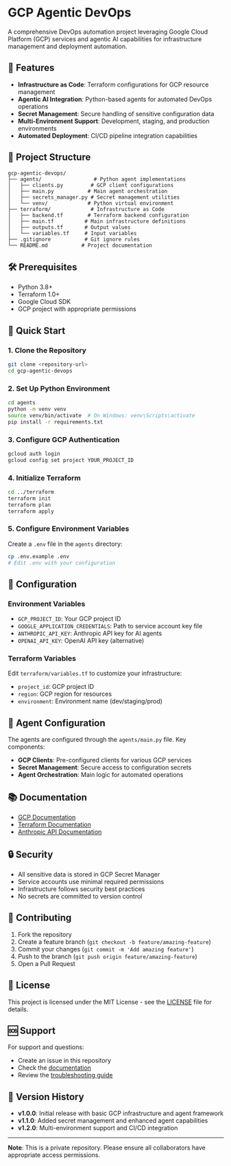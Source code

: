 # GCP Agentic DevOps

A comprehensive DevOps automation project leveraging Google Cloud Platform (GCP) services and agentic AI capabilities for infrastructure management and deployment automation.

## 🚀 Features

- **Infrastructure as Code**: Terraform configurations for GCP resource management
- **Agentic AI Integration**: Python-based agents for automated DevOps operations
- **Secret Management**: Secure handling of sensitive configuration data
- **Multi-Environment Support**: Development, staging, and production environments
- **Automated Deployment**: CI/CD pipeline integration capabilities

## 📁 Project Structure

```
gcp-agentic-devops/
├── agents/                 # Python agent implementations
│   ├── clients.py         # GCP client configurations
│   ├── main.py           # Main agent orchestration
│   ├── secrets_manager.py # Secret management utilities
│   └── venv/             # Python virtual environment
├── terraform/             # Infrastructure as Code
│   ├── backend.tf        # Terraform backend configuration
│   ├── main.tf          # Main infrastructure definitions
│   ├── outputs.tf       # Output values
│   └── variables.tf     # Input variables
├── .gitignore           # Git ignore rules
└── README.md           # Project documentation
```

## 🛠️ Prerequisites

- Python 3.8+
- Terraform 1.0+
- Google Cloud SDK
- GCP project with appropriate permissions

## 🚀 Quick Start

### 1. Clone the Repository

```bash
git clone <repository-url>
cd gcp-agentic-devops
```

### 2. Set Up Python Environment

```bash
cd agents
python -m venv venv
source venv/bin/activate  # On Windows: venv\Scripts\activate
pip install -r requirements.txt
```

### 3. Configure GCP Authentication

```bash
gcloud auth login
gcloud config set project YOUR_PROJECT_ID
```

### 4. Initialize Terraform

```bash
cd ../terraform
terraform init
terraform plan
terraform apply
```

### 5. Configure Environment Variables

Create a `.env` file in the `agents` directory:

```bash
cp .env.example .env
# Edit .env with your configuration
```

## 🔧 Configuration

### Environment Variables

- `GCP_PROJECT_ID`: Your GCP project ID
- `GOOGLE_APPLICATION_CREDENTIALS`: Path to service account key file
- `ANTHROPIC_API_KEY`: Anthropic API key for AI agents
- `OPENAI_API_KEY`: OpenAI API key (alternative)

### Terraform Variables

Edit `terraform/variables.tf` to customize your infrastructure:

- `project_id`: GCP project ID
- `region`: GCP region for resources
- `environment`: Environment name (dev/staging/prod)

## 🤖 Agent Configuration

The agents are configured through the `agents/main.py` file. Key components:

- **GCP Clients**: Pre-configured clients for various GCP services
- **Secret Management**: Secure access to configuration secrets
- **Agent Orchestration**: Main logic for automated operations

## 📚 Documentation

- [GCP Documentation](https://cloud.google.com/docs)
- [Terraform Documentation](https://www.terraform.io/docs)
- [Anthropic API Documentation](https://docs.anthropic.com/)

## 🔒 Security

- All sensitive data is stored in GCP Secret Manager
- Service accounts use minimal required permissions
- Infrastructure follows security best practices
- No secrets are committed to version control

## 🤝 Contributing

1. Fork the repository
2. Create a feature branch (`git checkout -b feature/amazing-feature`)
3. Commit your changes (`git commit -m 'Add amazing feature'`)
4. Push to the branch (`git push origin feature/amazing-feature`)
5. Open a Pull Request

## 📄 License

This project is licensed under the MIT License - see the [LICENSE](LICENSE) file for details.

## 🆘 Support

For support and questions:

- Create an issue in this repository
- Check the [documentation](docs/)
- Review the [troubleshooting guide](docs/troubleshooting.md)

## 🔄 Version History

- **v1.0.0**: Initial release with basic GCP infrastructure and agent framework
- **v1.1.0**: Added secret management and enhanced agent capabilities
- **v1.2.0**: Multi-environment support and CI/CD integration

---

**Note**: This is a private repository. Please ensure all collaborators have appropriate access permissions. 